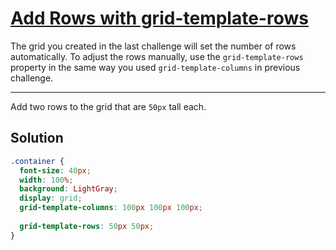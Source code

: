 # [Add Rows with grid-template-rows](https://learn.freecodecamp.org/responsive-web-design/css-grid/add-rows-with-grid-template-rows)

The grid you created in the last challenge will set the number of rows automatically. To adjust the rows manually, use the `grid-template-rows` property in the same way you used `grid-template-columns` in previous challenge.

---

Add two rows to the grid that are `50px` tall each.

## Solution

```css
.container {
  font-size: 40px;
  width: 100%;
  background: LightGray;
  display: grid;
  grid-template-columns: 100px 100px 100px;
  
  grid-template-rows: 50px 50px;
}
```